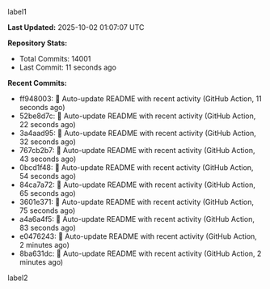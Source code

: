 
label1 
<!-- ACTIVITY_START -->
**Last Updated:** 2025-10-02 01:07:07 UTC

**Repository Stats:**
- Total Commits: 14001
- Last Commit: 11 seconds ago

**Recent Commits:**
- ff948003: 🤖 Auto-update README with recent activity (GitHub Action, 11 seconds ago)
- 52be8d7c: 🤖 Auto-update README with recent activity (GitHub Action, 22 seconds ago)
- 3a4aad95: 🤖 Auto-update README with recent activity (GitHub Action, 32 seconds ago)
- 767cb2b7: 🤖 Auto-update README with recent activity (GitHub Action, 43 seconds ago)
- 0bcd1f48: 🤖 Auto-update README with recent activity (GitHub Action, 54 seconds ago)
- 84ca7a72: 🤖 Auto-update README with recent activity (GitHub Action, 65 seconds ago)
- 3601e371: 🤖 Auto-update README with recent activity (GitHub Action, 75 seconds ago)
- a4a6a4f5: 🤖 Auto-update README with recent activity (GitHub Action, 83 seconds ago)
- e0476243: 🤖 Auto-update README with recent activity (GitHub Action, 2 minutes ago)
- 8ba631dc: 🤖 Auto-update README with recent activity (GitHub Action, 2 minutes ago)
<!-- ACTIVITY_END -->

label2
